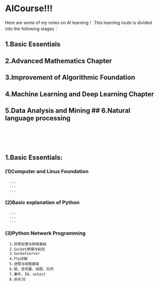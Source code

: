 # AICourse!!!
Here are some of my notes on AI learning！
This learning route is divided into the following stages：
## 1.Basic Essentials
## 2.Advanced Mathematics Chapter
## 3.Improvement of Algorithmic Foundation
## 4.Machine Learning and Deep Learning Chapter
## 5.Data Analysis and Mining ## 6.Natural language processing<br><br><br><br>

## 1.Basic Essentials:
 ### (1)Computer and Linux Foundation
      ...
      ...
      ...
 ### (2)Basic explanation of Python
      ...
      ...
      ...
 ### (3)Python Network Programming
      1.异常处理与网络基础
      2.Socket原理与粘包
      3.Socketserver
      4.Ftp详解
      5.进程与线程基础
      6.锁、信号量、线程、队列
      7.事件、IO、select
      8.异步IO
